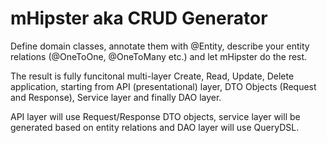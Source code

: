 # mHipster aka CRUD Generator

Define domain classes, annotate them with @Entity, describe your entity relations (@OneToOne, @OneToMany etc.) and let mHipster do the rest.

The result is fully funcitonal multi-layer Create, Read, Update, Delete application, starting from API (presentational) layer, DTO Objects (Request and Response), Service layer and finally DAO layer.

API layer will use Request/Response DTO objects, service layer will be generated based on entity relations and DAO layer will use QueryDSL. 




